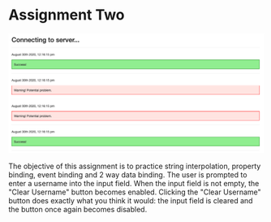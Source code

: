 # Assignment Two

<p align="center">
<img src="https://github.com/drkuster/Angular-Course-Assignment-1/blob/master/screenshots/assignment-1.png?raw=true">
</p>

<p>The objective of this assignment is to practice string interpolation, property binding, event binding and 2 way data binding. The user is prompted to enter a username into the input field. When the input field is not empty, the "Clear Username" button becomes enabled. Clicking the "Clear Username" button does exactly what you think it would: the input field is cleared and the button once again becomes disabled.</p>
